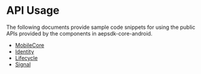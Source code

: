 # API Usage

The following documents provide sample code snippets for using the public APIs provided by the components in aepsdk-core-android.

- [MobileCore](./MobileCore.md)
- [Identity](./Identity.md)
- [Lifecycle](./Lifecycle.md)
- [Signal](./Signal.md)
